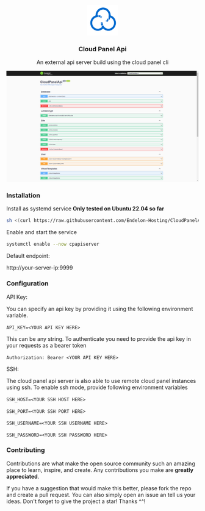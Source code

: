 ﻿<!-- PROJECT LOGO -->
<br />
<div align="center">
  <a href="https://github.com/Endelon-Hosting/CloudPanelApi">
    <img src="ReadmeStuff/Logo.png" alt="Logo" width="80" height="80">
  </a>

<h3 align="center">Cloud Panel Api</h3>

  <p align="center">
    An external api server build using the cloud panel cli
  </p>
</div>

<img  src="ReadmeStuff/screenshot.png" alt="Logo">
<br>






### Installation


Install as systemd service **Only tested on Ubuntu 22.04 so far**
   ```sh
   sh <(curl https://raw.githubusercontent.com/Endelon-Hosting/CloudPanelApi/main/install.sh || wget -O - https://raw.githubusercontent.com/Endelon-Hosting/CloudPanelApi/main/install.sh)
   ```
Enable and start the service
   ```sh
   systemctl enable --now cpapiserver
   ```

Default endpoint:

http://your-server-ip:9999

### Configuration

API Key:

You can specify an api key by providing it using the following environment variable.

``API_KEY=<YOUR API KEY HERE>``

This can be any string. To authenticate you need to provide the api key in your requests as a bearer token

``Authorization: Bearer <YOUR API KEY HERE>``

SSH:

The cloud panel api server is also able to use remote cloud panel instances using ssh. To enable ssh mode, provide following environment variables

``SSH_HOST=<YOUR SSH HOST HERE>``

``SSH_PORT=<YOUR SSH PORT HERE>``

``SSH_USERNAME=<YOUR SSH USERNAME HERE>``

``SSH_PASSWORD=<YOUR SSH PASSWORD HERE>``

### Contributing

Contributions are what make the open source community such an amazing place to learn, inspire, and create. Any contributions you make are **greatly appreciated**.

If you have a suggestion that would make this better, please fork the repo and create a pull request. You can also simply open an issue an tell us your ideas.
Don't forget to give the project a star! Thanks ^^!
